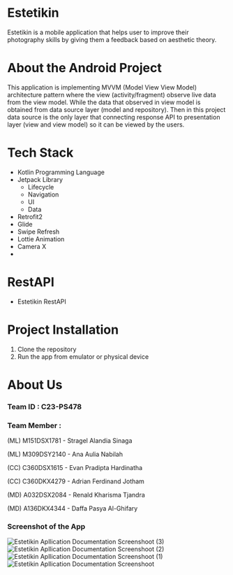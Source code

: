 # Estetikin
Estetikin is a mobile application that helps user to improve their photography skills by giving them a feedback based on aesthetic theory.

# About the Android Project
This application is implementing MVVM (Model View View Model) architecture pattern where the view (activity/fragment) observe live data from the view model. 
While the data that observed in view model is obtained from data source layer (model and repository). 
Then in this project data source is the only layer that connecting response API to presentation layer (view and view model) so it can be viewed by the users.

# Tech Stack
- Kotlin Programming Language
- Jetpack Library
  - Lifecycle
  - Navigation
  - UI
  - Data
- Retrofit2
- Glide
- Swipe Refresh
- Lottie Animation
- Camera X
- 
# RestAPI
- Estetikin RestAPI

# Project Installation
1. Clone the repository
2. Run the app from emulator or physical device 

# About Us 

### Team ID : C23-PS478

### Team Member : 

(ML) M151DSX1781	- Stragel Alandia Sinaga

(ML) M309DSY2140	- Ana Aulia Nabilah 

(CC) C360DSX1615	- Evan Pradipta Hardinatha 

(CC) C360DKX4279	- Adrian Ferdinand Jotham 

(MD) A032DSX2084	- Renald Kharisma Tjandra 

(MD) A136DKX4344	- Daffa Pasya Al-Ghifary 


### Screenshot of the App

![Estetikin Apllication Documentation   Screenshoot (3)](https://github.com/Estetikin/Estetikin-Mobile/assets/85781461/e2eb54ca-e73d-45f0-a392-1e553b2f19cd)
![Estetikin Apllication Documentation   Screenshoot (2)](https://github.com/Estetikin/Estetikin-Mobile/assets/85781461/f2e9b94c-b464-433d-99a1-9bfc9421fcd7)
![Estetikin Apllication Documentation   Screenshoot (1)](https://github.com/Estetikin/Estetikin-Mobile/assets/85781461/1b96270e-b255-41af-8c92-be582a61aa05)
![Estetikin Apllication Documentation   Screenshoot](https://github.com/Estetikin/Estetikin-Mobile/assets/85781461/2c8e1912-b169-4c8d-9c58-f0e78da4a817)
